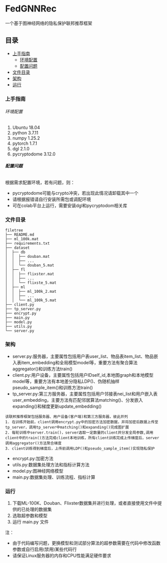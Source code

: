 # FedGNNRec

一个基于图神经网络的隐私保护联邦推荐框架

<!-- PROJECT SHIELDS -->

 
## 目录

- [上手指南](#上手指南)
  - [环境配置](#环境配置)
  - [配置问题](#配置问题)
- [文件目录](#文件目录)
- [架构](#架构)
- [运行](#运行)

### 上手指南

###### 环境配置

1. Ubuntu       18.04
2. python       3.7.11
3. numpy        1.25.2
4. pytorch      1.7.1
5. dgl          2.1.0
6. pycryptodome 3.12.0

###### **配置问题**
根据需求配置环境，若有问题，则：
* pycryptodome可能与crypto冲突，若出现此情况请卸载其中一个
* 请根据报错请自行安装所需包或调配环境
* 可在colab平台上运行，需要安装dgl和pycryptodom相关库


### 文件目录
```
filetree 
├── README.md
├── ml_100k.mat
├── requirements.txt
├── dataset
│  ├── db
│  │  ├── douban.mat
│  │  ├── ...
│  │  └── douban_5.mat
│  ├── fl
│  │  ├── flixster.mat
│  │  ├── ...
│  │  └── flixste_5.mat
│  ├── ml
│  │  ├── ml_100k_2.mat
│  │  ├── ...
│  │  └── ml_100k_5.mat
├── client.py
├── tp_server.py
├── encrypt.py
├── main.py
├── model.py
├── utils.py
└── server.py
```


### 架构 
* server.py:服务器，主要属性包括用户表user_list、物品表item_list、物品嵌入表item_embedding和全局模型model等，重要方法有聚合算法aggregator()和训练方法train()
* client.py:用户设备，主要属性包括用户IDself_id,本地图graph和本地模型model等，重要方法有本地差分隐私LDP()、伪随机抽样pseudo_sample_item()和训练方法train()
* tp_server.py:第三方服务器，主要属性包括用户邻接表nei_list和用户嵌入表user_embedding，主要方法有匹配邻居算法matching()、分发嵌入expanding()和梯度更新update_embedding()
```
该联邦推荐框架包括服务器、用户设备(客户端)和第三方服务器，彼此并列
1. 在训练开始前，client调用encrypt.py中的加密方法加密数据，并将加密后数据上传至tp_server，调用tp_server中matching()和expanding()完成图扩展
2. 每轮训练中server.train()，server选取一定数量的client并分发全局参数,调用client中的train()方法完成client本地训练，所有client训练完成上传梯度后，server调用aggregator()方法聚合梯度
3. client训练得到梯度后，上传前调用LDP()和pseudo_sample_item()实现隐私保护
```
* encrypt.py:加密方法
* utils.py:数据集处理方法和指标计算方法
* model.py:图神经网络模型
* main.py:数据集处理、训练流程、指标计算

### 运行
1. 下载ML-100K、Douban、Flixster数据集并进行处理，或者直接使用文件中提供的已处理的数据集
2. 选取超参数和模型
3. 运行 main.py 文件

注：
* 由于代码编写问题，更换模型和测试部分算法的超参数需要在代码中修改函数参数或自行启用(禁用)某些代码行
* 请保证Linux服务器的内存和CPU性能满足硬件要求







